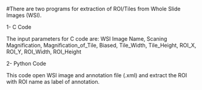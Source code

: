 #There are two programs for extraction of ROI/Tiles from Whole Slide Images (WSI).

1- C Code

The input parameters for C code are: WSI Image Name, Scaning Magnification, Magnification_of_Tile, Biased, Tile_Width, Tile_Height, ROI_X, ROI_Y, ROI_Width, ROI_Height 

2- Python Code

This code open WSI image and annotation file (.xml) and extract the ROI with ROI name as label of annotation. 